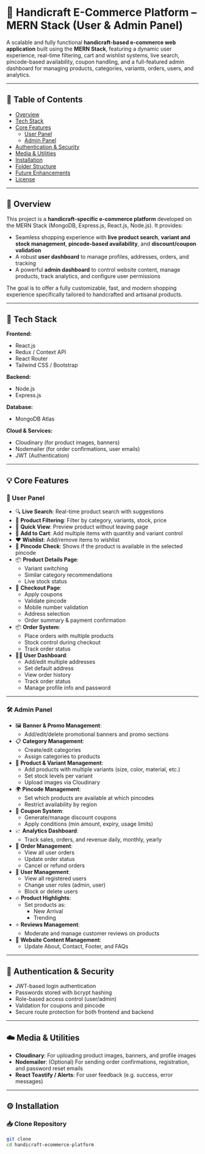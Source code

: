 # 🧵 Handicraft E-Commerce Platform – MERN Stack (User & Admin Panel)

A scalable and fully functional **handicraft-based e-commerce web application** built using the **MERN Stack**, featuring a dynamic user experience, real-time filtering, cart and wishlist systems, live search, pincode-based availability, coupon handling, and a full-featured admin dashboard for managing products, categories, variants, orders, users, and analytics.

---

## 📌 Table of Contents

- [Overview](#overview)
- [Tech Stack](#tech-stack)
- [Core Features](#core-features)
  - [User Panel](#user-panel)
  - [Admin Panel](#admin-panel)
- [Authentication & Security](#authentication--security)
- [Media & Utilities](#media--utilities)
- [Installation](#installation)
- [Folder Structure](#folder-structure)
- [Future Enhancements](#future-enhancements)
- [License](#license)

---

## 📖 Overview

This project is a **handicraft-specific e-commerce platform** developed on the MERN Stack (MongoDB, Express.js, React.js, Node.js). It provides:
- Seamless shopping experience with **live product search**, **variant and stock management**, **pincode-based availability**, and **discount/coupon validation**
- A robust **user dashboard** to manage profiles, addresses, orders, and tracking
- A powerful **admin dashboard** to control website content, manage products, track analytics, and configure user permissions

The goal is to offer a fully customizable, fast, and modern shopping experience specifically tailored to handcrafted and artisanal products.

---

## 🚀 Tech Stack

**Frontend:**
- React.js
- Redux / Context API
- React Router
- Tailwind CSS / Bootstrap

**Backend:**
- Node.js
- Express.js

**Database:**
- MongoDB Atlas

**Cloud & Services:**
- Cloudinary (for product images, banners)
- Nodemailer (for order confirmations, user emails)
- JWT (Authentication)

---

## 💡 Core Features

### 👤 User Panel

- 🔍 **Live Search**: Real-time product search with suggestions
- 🎯 **Product Filtering**: Filter by category, variants, stock, price
- 💼 **Quick View**: Preview product without leaving page
- 🛒 **Add to Cart**: Add multiple items with quantity and variant control
- ❤️ **Wishlist**: Add/remove items to wishlist
- 🚚 **Pincode Check**: Shows if the product is available in the selected pincode
- 📦 **Product Details Page**:
  - Variant switching
  - Similar category recommendations
  - Live stock status
- 🧾 **Checkout Page**:
  - Apply coupons
  - Validate pincode
  - Mobile number validation
  - Address selection
  - Order summary & payment confirmation
- 📦 **Order System**:
  - Place orders with multiple products
  - Stock control during checkout
  - Track order status
- 🧍‍♂️ **User Dashboard**:
  - Add/edit multiple addresses
  - Set default address
  - View order history
  - Track order status
  - Manage profile info and password

---

### 🛠️ Admin Panel

- 🖼️ **Banner & Promo Management**:
  - Add/edit/delete promotional banners and promo sections
- 📋 **Category Management**:
  - Create/edit categories
  - Assign categories to products
- 🧶 **Product & Variant Management**:
  - Add products with multiple variants (size, color, material, etc.)
  - Set stock levels per variant
  - Upload images via Cloudinary
- 🌍 **Pincode Management**:
  - Set which products are available at which pincodes
  - Restrict availability by region
- 💸 **Coupon System**:
  - Generate/manage discount coupons
  - Apply conditions (min amount, expiry, usage limits)
- 📈 **Analytics Dashboard**:
  - Track sales, orders, and revenue daily, monthly, yearly
- 🔄 **Order Management**:
  - View all user orders
  - Update order status
  - Cancel or refund orders
- 👥 **User Management**:
  - View all registered users
  - Change user roles (admin, user)
  - Block or delete users
- 🔥 **Product Highlights**:
  - Set products as:
    - New Arrival
    - Trending
- ⭐ **Reviews Management**:
  - Moderate and manage customer reviews on products
- 📝 **Website Content Management**:
  - Update About, Contact, Footer, and FAQs

---

## 🔐 Authentication & Security

- JWT-based login authentication
- Passwords stored with bcrypt hashing
- Role-based access control (user/admin)
- Validation for coupons and pincode
- Secure route protection for both frontend and backend

---

## ☁️ Media & Utilities

- **Cloudinary**: For uploading product images, banners, and profile images
- **Nodemailer**: (Optional) For sending order confirmations, registration, and password reset emails
- **React Toastify / Alerts**: For user feedback (e.g. success, error messages)

---

## ⚙️ Installation

### 📥 Clone Repository

```bash
git clone 
cd handicraft-ecommerce-platform

